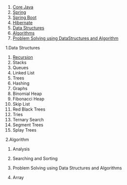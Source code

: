 1. [Core Java](https://github.com/PiyushMittl/java-TipsandTricks/blob/master/java.md)
2. [Spring](https://github.com/PiyushMittl/java-TipsandTricks/blob/master/spring.md)
3. [Spring Boot](https://gist.github.com/PiyushMittl/de3547afaccd985dbdeb6848c29d6e1b)
4. [Hibernate](https://gist.github.com/PiyushMittl/de3547afaccd985dbdeb6848c29d6e1b)
5. [Data Structures](https://gist.github.com/PiyushMittl/de3547afaccd985dbdeb6848c29d6e1b)
6. [Algorithms](https://github.com/PiyushMittl/java-TipsandTricks/blob/master/dynamic-programming.md)
7. [Problem Solving using DataStructures and Algorithm](https://github.com/PiyushMittl/java-TipsandTricks/blob/master/dynamic-programming.md)
  
  
  
  
  
  
  
  
  
  
  
  
  
1.Data Structures
  1. [Recursion](https://github.com/PiyushMittl/java-TipsandTricks/blob/master/datastructures-recursion.md)
  2. Stacks
  3. Queues
  4. Linked List
  5. Trees
  6. Hashing
  7. Graphs
  8. Binomial Heap
  9. Fibonacci Heap
  10. Skip List
  11. Red Black Trees
  12. Tries
  13. Ternary Search
  14. Segment Trees
  15. Splay Trees

2.Algorithm  
  1. Analysis
  2. Searching and Sorting

3. Problem Solving using Data Structures and Algorithms  
  1. Array
